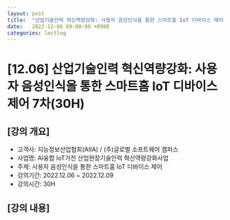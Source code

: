 ```yaml
---
layout: post
title:  "산업기술인력 혁신역량강화: 사용자 음성인식을 통한 스마트홈 IoT 디바이스 제어 7차(30H)"
date:   2022-12-06 09:00:00 +0900
categories: lectlog
---
```


# [12.06] 산업기술인력 혁신역량강화: 사용자 음성인식을 통한 스마트홈 IoT 디바이스 제어 7차(30H)

## [강의 개요]

* 고객사: 지능정보산업협회(AIIA) / (주)글로벌 소프트웨어 캠퍼스
* 사업명: AI융합 IoT가전 산업현장기술인력 혁신역량강화사업
* 주제: 사용자 음성인식을 통한 스마트홈 IoT 디바이스 제어
* 강의기간: 2022.12.06 ~ 2022.12.09
* 강의시간: 30H

## [강의 내용]

